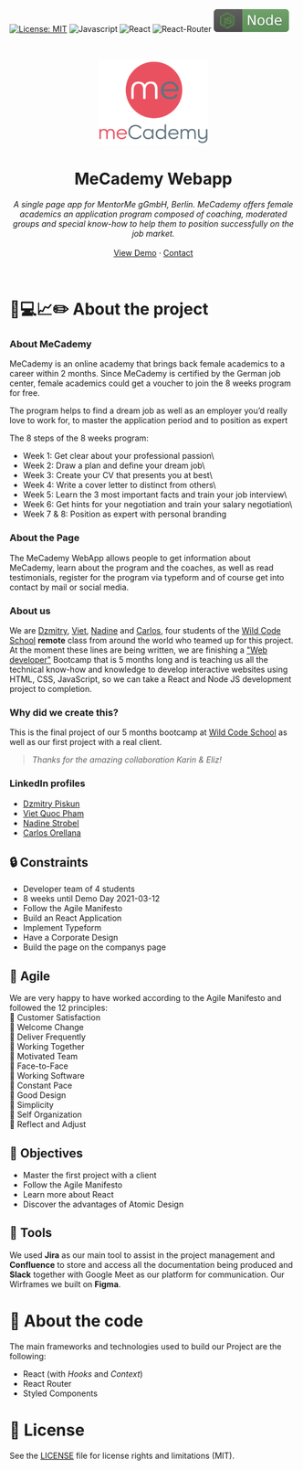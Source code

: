 [![License: MIT](https://img.shields.io/badge/License-MIT-yellow.svg)](https://opensource.org/licenses/MIT)
![Javascript](https://aleen42.github.io/badges/src/javascript.svg)
![React](https://aleen42.github.io/badges/src/react.svg)
![React-Router](https://aleen42.github.io/badges/src/router.svg)
![NodeJs](https://github.com/aleen42/badges/raw/master/src/node.svg)

<!-- PROJECT LOGO -->
<br />
<p align="center">
  <img src="./public/images/mecademy Logo Kopie reexported.png" alt="Logo" width="auto" height="150">
  <h1 align="center">MeCademy Webapp</h1>

  <p align="center">
    <i>
    A single page app for MentorMe gGmbH, Berlin. MeCademy offers female academics an application program composed of coaching, moderated groups and special know-how to help them to position successfully on the job market.
    </i>
    <br />
    <br />
    <a href="https://mecademy.netlify.app/">View Demo</a>
    ·
    <a href="https://github.com/DzmitryPS/Me_Cademy#who-are-we">Contact</a>   
</p>
</br>

# :thought_balloon::computer::chart_with_upwards_trend::pencil2: About the project

### About MeCademy
MeCademy is an online academy that brings back female academics to a career within 2 months. Since MeCademy is certified by the German job center, female academics could get a voucher to join the 8 weeks program for free. 

The program helps to find a dream job as well as an employer you’d really  love to work for,
to master the application period
and to position as expert

The 8 steps of the 8 weeks program:

- Week 1: Get clear about your professional passion\
- Week 2: Draw a plan and define your dream job\
- Week 3: Create your CV that presents you at best\
- Week 4: Write a cover letter to distinct from others\
- Week 5: Learn the 3 most important facts and train your job interview\
- Week 6: Get hints for your negotiation and train your salary negotiation\
- Week 7 & 8: Position as expert with personal branding

### About the Page

The MeCademy WebApp allows people to get information about MeCademy, learn about the program and the coaches, as well as read testimonials, register for the program via typeform and of course get into contact by mail or social media.

### About us	
We are [Dzmitry](https://www.linkedin.com/in/dzmitryps/), [Viet](https://www.linkedin.com/in/viet-quoc-pham-2850581ba/), [Nadine](https://www.linkedin.com/in/nadinestrobel/) and [Carlos](https://www.linkedin.com/in/carlosaore/), four students of the [Wild Code School](https://www.wildcodeschool.com/) **remote** class from around the world who teamed up for this project.\
At the moment these lines are being written, we are finishing a ["Web developer"](https://www.wildcodeschool.com/en-GB/trainings/web-developer-full-time) Bootcamp that is 5 months long and is teaching us all the technical know-how and knowledge to develop interactive websites using HTML, CSS, JavaScript, so we can take a React and Node JS development project to completion.

### Why did we create this?
This is the final project of our 5 months bootcamp at [Wild Code School](https://www.wildcodeschool.com/) as well as our first project with a real client.

>*Thanks for the amazing collaboration Karin & Eliz!*

### LinkedIn profiles
- [Dzmitry Piskun](https://www.linkedin.com/in/dzmitryps/)
- [Viet Quoc Pham](https://www.linkedin.com/in/viet-quoc-pham-2850581ba/)
- [Nadine Strobel](https://www.linkedin.com/in/nadinestrobel/)
- [Carlos Orellana](https://www.linkedin.com/in/carlosaore/)

## :lock: Constraints
- Developer team of 4 students
- 8 weeks until Demo Day 2021-03-12
- Follow the Agile Manifesto
- Build an React Application
- Implement Typeform
- Have a Corporate Design
- Build the page on the companys page

## :rugby_football: Agile
We are very happy to have worked according to the Agile Manifesto and followed the 12 principles:\
:martial_arts_uniform: Customer Satisfaction\
:martial_arts_uniform: Welcome Change\
:martial_arts_uniform: Deliver Frequently\
:martial_arts_uniform: Working Together\
:martial_arts_uniform: Motivated Team\
:martial_arts_uniform: Face-to-Face\
:martial_arts_uniform: Working Software\
:martial_arts_uniform: Constant Pace\
:martial_arts_uniform: Good Design\
:martial_arts_uniform: Simplicity\
:martial_arts_uniform: Self Organization\
:martial_arts_uniform: Reflect and Adjust

## :money_with_wings: Objectives
- Master the first project with a client
- Follow the Agile Manifesto
- Learn more about React
- Discover the advantages of Atomic Design

## :wrench: Tools
We used **Jira** as our main tool to assist in the project management and **Confluence** to store and access all the documentation being produced and **Slack** together with Google Meet as our platform for communication.
Our Wirframes we built on **Figma**.

# :microscope: About the code
The main frameworks and technologies used to build our Project are the following:

- React (with *Hooks* and *Context*)
- React Router
- Styled Components

# :cop: License
See the [LICENSE](LICENSE.md) file for license rights and limitations (MIT).
